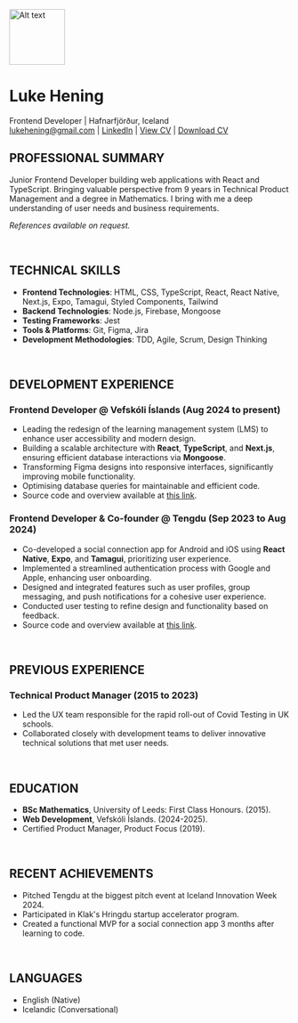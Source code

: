 <img src="https://github.com/utlandingur.png" alt="Alt text" title="a title" width="100" />

# Luke Hening
Frontend Developer | Hafnarfjörður, Iceland  
lukehening@gmail.com | [LinkedIn](https://www.linkedin.com/in/lukehening/) | [View CV](/cv.md) | [Download CV](https://raw.githubusercontent.com/utlandingur/utlandingur/main/cv.docx
)

## PROFESSIONAL SUMMARY
Junior Frontend Developer building web applications with React and TypeScript. Bringing valuable perspective from 9 years in Technical Product Management and a degree in Mathematics. I bring with me a deep understanding of user needs and business requirements.

_References available on request._

&nbsp;  
## TECHNICAL SKILLS
- **Frontend Technologies**: HTML, CSS, TypeScript, React, React Native, Next.js, Expo, Tamagui, Styled Components, Tailwind
- **Backend Technologies**: Node.js, Firebase, Mongoose
- **Testing Frameworks**: Jest
- **Tools & Platforms**: Git, Figma, Jira
- **Development Methodologies**: TDD, Agile, Scrum, Design Thinking

&nbsp;  
## DEVELOPMENT EXPERIENCE 

### Frontend Developer @ Vefskóli Íslands (Aug 2024 to present)
- Leading the redesign of the learning management system (LMS) to enhance user accessibility and modern design.
- Building a scalable architecture with **React**, **TypeScript**, and **Next.js**, ensuring efficient database interactions via **Mongoose**.
- Transforming Figma designs into responsive interfaces, significantly improving mobile functionality.
- Optimising database queries for maintainable and efficient code.
- Source code and overview available at [this link](https://www.github.com/ellertsmari/io.vefskoliv2).

### Frontend Developer & Co-founder @ Tengdu (Sep 2023 to Aug 2024)
- Co-developed a social connection app for Android and iOS using **React Native**, **Expo**, and **Tamagui**, prioritizing user experience.
- Implemented a streamlined authentication process with Google and Apple, enhancing user onboarding.
- Designed and integrated features such as user profiles, group messaging, and push notifications for a cohesive user experience.
- Conducted user testing to refine design and functionality based on feedback.
- Source code and overview available at [this link](https://github.com/utlandingur/tengdu-public).

&nbsp;  
## PREVIOUS EXPERIENCE

### Technical Product Manager (2015 to 2023)
- Led the UX team responsible for the rapid roll-out of Covid Testing in UK schools.
- Collaborated closely with development teams to deliver innovative technical solutions that met user needs.

&nbsp;  
## EDUCATION

- **BSc Mathematics**, University of Leeds: First Class Honours. (2015).
- **Web Development**, Vefskóli Íslands. (2024-2025).
- Certified Product Manager, Product Focus (2019).

&nbsp;  
## RECENT ACHIEVEMENTS
- Pitched Tengdu at the biggest pitch event at Iceland Innovation Week 2024.
- Participated in Klak's Hringdu startup accelerator program.
- Created a functional MVP for a social connection app 3 months after learning to code.

&nbsp;  
## LANGUAGES
- English (Native)
- Icelandic (Conversational)
